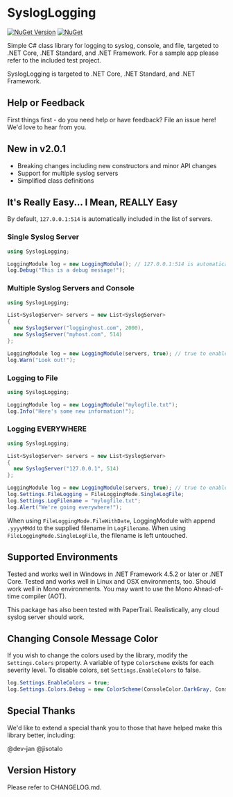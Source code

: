 # SyslogLogging

[![NuGet Version](https://img.shields.io/nuget/v/SyslogLogging.svg?style=flat)](https://www.nuget.org/packages/SyslogLogging/) [![NuGet](https://img.shields.io/nuget/dt/SyslogLogging.svg)](https://www.nuget.org/packages/SyslogLogging) 

Simple C# class library for logging to syslog, console, and file, targeted to .NET Core, .NET Standard, and .NET Framework.  For a sample app please refer to the included test project.

SyslogLogging is targeted to .NET Core, .NET Standard, and .NET Framework.

## Help or Feedback

First things first - do you need help or have feedback?  File an issue here!  We'd love to hear from you.

## New in v2.0.1

- Breaking changes including new constructors and minor API changes
- Support for multiple syslog servers
- Simplified class definitions

## It's Really Easy...  I Mean, REALLY Easy

By default, ```127.0.0.1:514``` is automatically included in the list of servers.

### Single Syslog Server
```csharp
using SyslogLogging;

LoggingModule log = new LoggingModule(); // 127.0.0.1:514 is automatically included
log.Debug("This is a debug message!");
```

### Multiple Syslog Servers and Console
```csharp
using SyslogLogging;

List<SyslogServer> servers = new List<SyslogServer>
{
  new SyslogServer("logginghost.com", 2000),
  new SyslogServer("myhost.com", 514)
};

LoggingModule log = new LoggingModule(servers, true); // true to enable console
log.Warn("Look out!");
```

### Logging to File
```csharp
using SyslogLogging;

LoggingModule log = new LoggingModule("mylogfile.txt");
log.Info("Here's some new information!");
```

### Logging EVERYWHERE
```csharp
using SyslogLogging;

List<SyslogServer> servers = new List<SyslogServer>
{
  new SyslogServer("127.0.0.1", 514)
};

LoggingModule log = new LoggingModule(servers, true); // true to enable console
log.Settings.FileLogging = FileLoggingMode.SingleLogFile;
log.Settings.LogFilename = "mylogfile.txt";
log.Alert("We're going everywhere!");
```

When using ```FileLoggingMode.FileWithDate```, LoggingModule with append ```.yyyyMMdd``` to the supplied filename in ```LogFilename```.  When using ```FileLoggingMode.SingleLogFile```, the filename is left untouched.

## Supported Environments

Tested and works well in Windows in .NET Framework 4.5.2 or later or .NET Core.  Tested and works well in Linux and OSX environments, too.  Should work well in Mono environments.  You may want to use the Mono Ahead-of-time compiler (AOT).

This package has also been tested with PaperTrail.  Realistically, any cloud syslog server should work.

## Changing Console Message Color

If you wish to change the colors used by the library, modify the ```Settings.Colors``` property.  A variable of type ```ColorScheme``` exists for each severity level.  To disable colors, set ```Settings.EnableColors``` to false.

```csharp
log.Settings.EnableColors = true;
log.Settings.Colors.Debug = new ColorScheme(ConsoleColor.DarkGray, ConsoleColor.Black);
```

## Special Thanks

We'd like to extend a special thank you to those that have helped make this library better, including:

@dev-jan @jisotalo

## Version History

Please refer to CHANGELOG.md.
